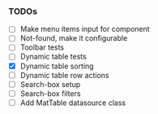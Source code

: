 ### TODOs


- [ ] Make menu items input for component 
- [ ] Not-found, make it configurable
- [ ] Toolbar tests
- [ ] Dynamic table tests
- [x] Dynamic table sorting
- [ ] Dynamic table row actions
- [ ] Search-box setup
- [ ] Search-box filters
- [ ] Add MatTable datasource class
